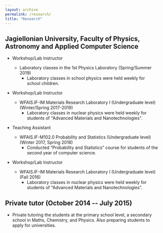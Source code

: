 ```yaml
---
layout: archive
permalink: /research/
title: "Research"
---
```


## Jagiellonian University, Faculty of Physics, Astronomy and Applied Computer Science
- Workshop/Lab Instructor
    - Laboratory classes in the 1st Physics Laboratory (Spring/Summer 2019)
        - Laboratory classes in school physics were held weekly for school children.

- Workshop/Lab Instructor
    - WFAIS.IF-IM Materials Research Laboratory I (Undergraduate level) (Winter/Spring 2017-2019)
        - Laboratory classes in nuclear physics were held weekly for students of "Advanced Materials and Nanotechnologies".

- Teaching Assistant
    - WFAIS.IF-M102.0 Probability and Statistics (Undergraduate level) (Winter 2017, Spring 2018)
        - Conducted “Probability and Statistics” course for students of the second year of computer science.

- Workshop/Lab Instructor
    - WFAIS.IF-IM Materials Research Laboratory I (Undergraduate level) (Fall 2016)
        - Laboratory classes in nuclear physics were held weekly for students of "Advanced Materials and Nanotechnologies".

## Private tutor (October 2014 -- July 2015)
- Private tutoring the students at the primary school level, a secondary school in Maths, Chemistry, and Physics. Also preparing students to apply for universities. 
